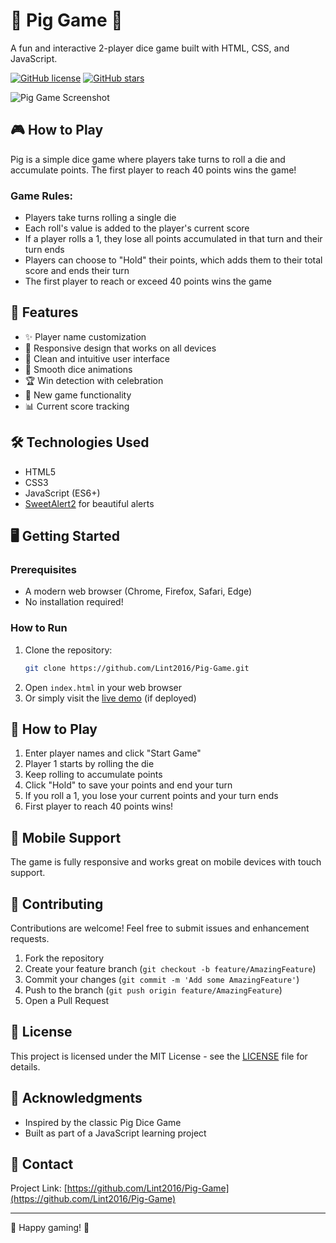 # 🐷 Pig Game 🎲

A fun and interactive 2-player dice game built with HTML, CSS, and JavaScript.

[![GitHub license](https://img.shields.io/github/license/Lint2016/Pig-Game)](https://github.com/Lint2016/Pig-Game/blob/main/LICENSE)
[![GitHub stars](https://img.shields.io/github/stars/Lint2016/Pig-Game)](https://github.com/Lint2016/Pig-Game/stargazers)

![Pig Game Screenshot](https://raw.githubusercontent.com/Lint2016/Pig-Game/main/screenshot.png)

## 🎮 How to Play

Pig is a simple dice game where players take turns to roll a die and accumulate points. The first player to reach 40 points wins the game!

### Game Rules:
- Players take turns rolling a single die
- Each roll's value is added to the player's current score
- If a player rolls a 1, they lose all points accumulated in that turn and their turn ends
- Players can choose to "Hold" their points, which adds them to their total score and ends their turn
- The first player to reach or exceed 40 points wins the game

## 🚀 Features

- ✨ Player name customization
- 📱 Responsive design that works on all devices
- 🎨 Clean and intuitive user interface
- 🎲 Smooth dice animations
- 🏆 Win detection with celebration
- 🔄 New game functionality
- 📊 Current score tracking

## 🛠️ Technologies Used

- HTML5
- CSS3
- JavaScript (ES6+)
- [SweetAlert2](https://sweetalert2.github.io/) for beautiful alerts

## 🖥️ Getting Started

### Prerequisites
- A modern web browser (Chrome, Firefox, Safari, Edge)
- No installation required!

### How to Run
1. Clone the repository:
   ```bash
   git clone https://github.com/Lint2016/Pig-Game.git
   ```
2. Open `index.html` in your web browser
3. Or simply visit the [live demo](https://lint2016.github.io/Pig-Game/) (if deployed)

## 🎯 How to Play

1. Enter player names and click "Start Game"
2. Player 1 starts by rolling the die
3. Keep rolling to accumulate points
4. Click "Hold" to save your points and end your turn
5. If you roll a 1, you lose your current points and your turn ends
6. First player to reach 40 points wins!

## 📱 Mobile Support

The game is fully responsive and works great on mobile devices with touch support.

## 🤝 Contributing

Contributions are welcome! Feel free to submit issues and enhancement requests.

1. Fork the repository
2. Create your feature branch (`git checkout -b feature/AmazingFeature`)
3. Commit your changes (`git commit -m 'Add some AmazingFeature'`)
4. Push to the branch (`git push origin feature/AmazingFeature`)
5. Open a Pull Request

## 📜 License

This project is licensed under the MIT License - see the [LICENSE](LICENSE) file for details.

## 🙏 Acknowledgments

- Inspired by the classic Pig Dice Game
- Built as part of a JavaScript learning project

## 📧 Contact

Project Link: [https://github.com/Lint2016/Pig-Game](https://github.com/Lint2016/Pig-Game)

---

🎲 Happy gaming! 🐷
